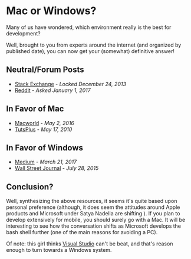 # Mac or Windows?
Many of us have wondered, which environment really is the best for development?

Well, brought to you from experts around the internet (and organized by published date), you can now get your (somewhat) definitive answer!

## Neutral/Forum Posts
+ [Stack Exchange](https://softwareengineering.stackexchange.com/questions/51670/why-do-programmers-use-or-recommend-mac-os-x) - _Locked December 24, 2013_
+ [Reddit](https://www.reddit.com/r/learnprogramming/comments/5lhohn/mac_vs_pc_for_programming/) - _Asked January 1, 2017_

## In Favor of Mac
+ [Macworld](http://www.macworld.co.uk/feature/apple/why-programmers-think-mac-os-x-is-best-os-use-3638706/) - _May 2, 2016_
+ [TutsPlus](https://code.tutsplus.com/articles/one-developers-switch-from-pc-to-mac--net-11831) - _May 17, 2010_

## In Favor of Windows
+ [Medium](https://medium.com/charged-tech/why-i-left-mac-for-windows-apple-has-given-up-b48c0eaac64) - _March 21, 2017_
+ [Wall Street Journal](https://www.wsj.com/articles/windows-10-or-os-x-a-mac-user-falls-for-the-pc-again-1438106055) - _July 28, 2015_

## Conclusion?
Well, synthesizing the above resources, it seems it's quite based upon personal preference (although, it does seem the attitudes around Apple products and Microsoft under Satya Nadella are shifting ). If you plan to develop extensively for mobile, you should surely go with a Mac. It will be interesting to see how the conversation shifts as Microsoft develops the bash shell further (one of the main reasons for avoiding a PC). 

Of note: this girl thinks [Visual Studio](https://www.visualstudio.com/) can't be beat, and that's reason enough to turn towards a Windows system.